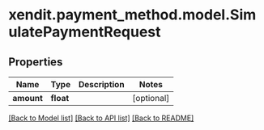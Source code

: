 # xendit.payment_method.model.SimulatePaymentRequest


## Properties
| Name | Type | Description | Notes |
| ------------ | ------------- | ------------- | ------------- |
| **amount** | **float** |  | [optional]  |


[[Back to Model list]](../README.md#documentation-for-models) [[Back to API list]](../README.md#documentation-for-api-endpoints) [[Back to README]](../README.md)


